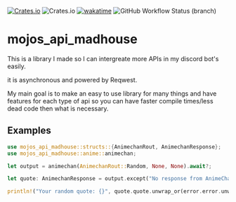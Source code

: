 [![Crates.io](https://img.shields.io/crates/v/mojos_api_madhouse.svg)](https://crates.io/crates/mojos_api_madhouse)
![Crates.io](https://img.shields.io/crates/l/mojos_api_madhouse)
[![wakatime](https://wakatime.com/badge/user/fd57ff6b-f3f1-4957-b9c6-7e09bc3f0559/project/d5b792fb-32c4-47cd-9d90-dc3c21064f87.svg)](https://wakatime.com/badge/user/fd57ff6b-f3f1-4957-b9c6-7e09bc3f0559/project/d5b792fb-32c4-47cd-9d90-dc3c21064f87)
![GitHub Workflow Status (branch)](https://img.shields.io/github/workflow/status/BuyMyMojo/mojos_api_madhouse/Rust/main)

# mojos_api_madhouse

This is a library I made so I can intergreate more APIs in my discord bot's easily.

it is asynchronous and powered by Reqwest.

My main goal is to make an easy to use library for many things and have features for each type of api so you can have faster compile times/less dead code then what is necessary.

## Examples

```rust
use mojos_api_madhouse::structs::{AnimechanRout, AnimechanResponse};
use mojos_api_madhouse::anime::animechan;

let output = animechan(AnimechanRout::Random, None, None).await?;

let quote: AnimechanResponse = output.except("No response from AnimeChan API").first().expect("There should always be an output!").to_owned();

println!("Your random quote: {}", quote.quote.unwrap_or(error.error.unwrap()));

```
